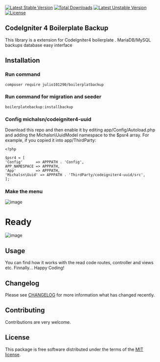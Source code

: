 [![Latest Stable Version](https://poser.okvpn.org/julio101290/boilerplatbackup/v/stable)](https://packagist.org/packages/julio101290/boilerplatbackup) [![Total Downloads](https://poser.okvpn.org/julio101290/boilerplatbackup/downloads)](https://packagist.org/packages/julio101290/boilerplatbackup) [![Latest Unstable Version](https://poser.okvpn.org/julio101290/boilerplatbackup/v/unstable)](https://packagist.org/packages/julio101290/boilerplatbackup) [![License](https://poser.okvpn.org/julio101290/boilerplatbackup/license)](https://packagist.org/packages/julio101290/boilerplatbackup)

## CodeIgniter 4 Boilerplate Backup
 This library is a extension for CodeIgniter4 boilerplate . MariaDB/MySQL backups database easy interface 

## Installation

### Run command 

    composer require julio101290/boilerplatbackup

### Run command for migration and seeder

	boilerplatebackup:installbackup
 
### Config michalsn/codeigniter4-uuid
Download this repo and then enable it by editing app/Config/Autoload.php and adding the Michalsn\UuidModel namespace to the $psr4 array. For example, if you copied it into app/ThirdParty:

	<?php
	
	$psr4 = [
	'Config'      => APPPATH . 'Config',
	APP_NAMESPACE => APPPATH,
	'App'         => APPPATH,
	'Michalsn\Uuid' => APPPATH . 'ThirdParty/codeigniter4-uuid/src',
	];

### Make the menu
![image](https://github.com/user-attachments/assets/62864d9c-d596-4a26-a3af-04c691b19f31)



# Ready
![image](https://github.com/user-attachments/assets/17555945-06de-43f8-8755-40dc8272948f)


Usage
-----
You can find how it works with the read code routes, controller and views etc. Finnally... Happy Coding!

Changelog
--------
Please see [CHANGELOG](CHANGELOG.md) for more information what has changed recently.

Contributing
------------
Contributions are very welcome.

License
-------

This package is free software distributed under the terms of the [MIT license](LICENSE.md).
